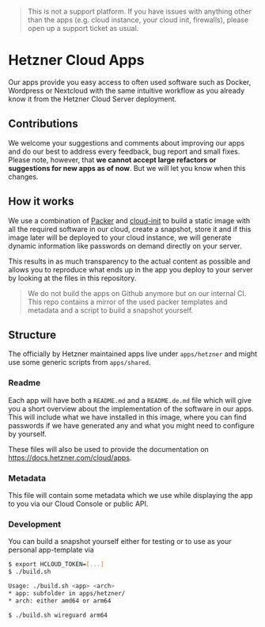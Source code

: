 > This is not a support platform. If you have issues with anything other than the apps
> (e.g. cloud instance, your cloud init, firewalls), please open up a support ticket as usual.

# Hetzner Cloud Apps

Our apps provide you easy access to often used software such as Docker, Wordpress or Nextcloud with the same intuitive workflow as you already know it from the Hetzner Cloud Server deployment.

## Contributions

We welcome your suggestions and comments about improving our apps and do our best to address every feedback, bug report and small fixes.
Please note, however, that **we cannot accept large refactors or suggestions for new apps as of now**. But we will let you know when this changes.

## How it works

We use a combination of [Packer](https://www.packer.io/) and [cloud-init](https://cloud-init.io/) to build a static image with all the required software in our cloud, create a snapshot, store it and if this image later will be deployed to your cloud instance, we will generate dynamic information like passwords on demand directly on your server.

This results in as much transparency to the actual content as possible and allows you to reproduce what ends up in the app you deploy to your server by looking at the files in this repository.

> We do not build the apps on Github anymore but on our internal CI. This repo contains a mirror of the used packer templates and metadata and a script to build a snapshot yourself.

## Structure

The officially by Hetzner maintained apps live under `apps/hetzner` and might use some generic scripts from `apps/shared`.

### Readme

Each app will have both a `README.md` and a `README.de.md` file which will give you a short overview about the implementation of the software in our apps.
This will include what we have installed in this image, where you can find passwords if we have generated any and what you might need to configure by yourself.

These files will also be used to provide the documentation on https://docs.hetzner.com/cloud/apps.

### Metadata

This file will contain some metadata which we use while displaying the app to you via our Cloud Console or public API.

### Development

You can build a snapshot yourself either for testing or to use as your personal app-template via

```sh
$ export HCLOUD_TOKEN=[...]
$ ./build.sh

Usage: ./build.sh <app> <arch>
* app: subfolder in apps/hetzner/
* arch: either amd64 or arm64

$ ./build.sh wireguard arm64
```
